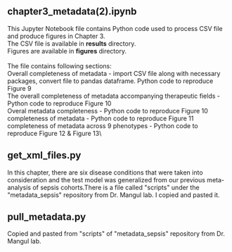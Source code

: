 ## chapter3_metadata(2).ipynb
This Jupyter Notebook file contains Python code used to process CSV file and produce figures in Chapter 3.\
The CSV file is available in **results** directory.\
Figures are available in **figures** directory.\
\
The file contains following sections:\
Overall completeness of metadata - import CSV file along with necessary packages, convert file to pandas dataframe. Python code to reproduce Figure 9\
The overall completeness of metadata accompanying therapeutic fields - Python code to reproduce Figure 10\
Overal metadata completeness - Python code to reproduce Figure 10\
completeness of metadata - Python code to reproduce Figure 11\
completeness of metadata across 9 phenotypes -  Python code to reproduce Figure 12 & Figure 13\
## get_xml_files.py
In this chapter, there are six disease conditions that were taken into consideration and the test model was generalized from our previous meta-analysis of sepsis cohorts.There is a file called "scripts" under the "metadata_sepsis" repository from Dr. Mangul lab. I copied and pasted it.
## pull_metadata.py
Copied and pasted from "scripts" of "metadata_sepsis" repository from Dr. Mangul lab.
